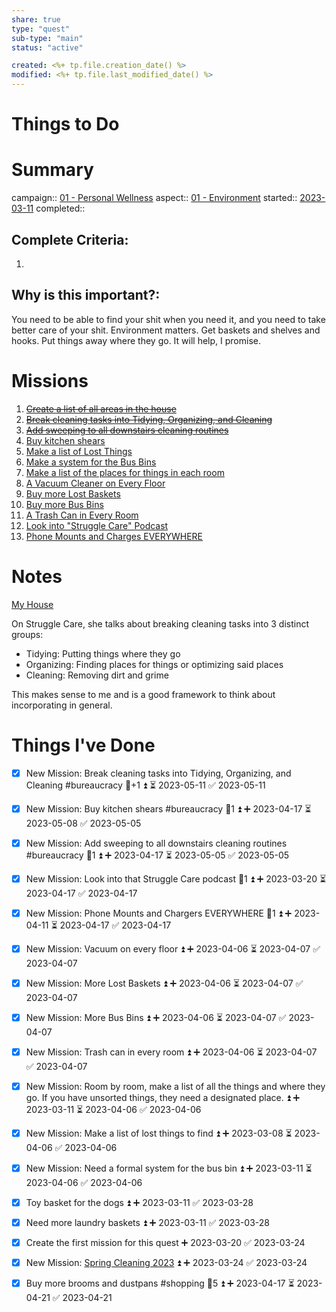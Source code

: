 ```yaml
---
share: true
type: "quest"
sub-type: "main"
status: "active"

created: <%+ tp.file.creation_date() %> 
modified: <%+ tp.file.last_modified_date() %>
---
```

 
 
# Things to Do

# Summary
campaign:: [01 - Personal Wellness](./01%20-%20Personal%20Wellness.md)
aspect:: [01 - Environment](./01%20-%20Environment.md)
started::  [2023-03-11](./2023-03-11.md)
completed::

## Complete Criteria:
1.  

## Why is this important?:
You need to be able to find your shit when you need it, and you need to take better care of your shit.  Environment matters.  Get baskets and shelves and hooks.  Put things away where they go.  It will help, I promise.

# Missions
1. ~~[Create a list of all areas in the house](./Create%20a%20list%20of%20all%20areas%20in%20the%20house.md)~~
2. ~~[Break cleaning tasks into Tidying, Organizing, and Cleaning](./Break%20cleaning%20tasks%20into%20Tidying,%20Organizing,%20and%20Cleaning.md)~~
3. ~~[Add sweeping to all downstairs cleaning routines](./Add%20sweeping%20to%20all%20downstairs%20cleaning%20routines.md)~~
4. [Buy kitchen shears](./Buy%20kitchen%20shears.md)
5. [Make a list of Lost Things](./Make%20a%20list%20of%20Lost%20Things.md)
6. [Make a system for the Bus Bins](./Make%20a%20system%20for%20the%20Bus%20Bins.md)
7. [Make a list of the places for things in each room](./Make%20a%20list%20of%20the%20places%20for%20things%20in%20each%20room.md)
8. [A Vacuum Cleaner on Every Floor](./A%20Vacuum%20Cleaner%20on%20Every%20Floor.md)
9. [Buy more Lost Baskets](./Buy%20more%20Lost%20Baskets.md)
10. [Buy more Bus Bins](./Buy%20more%20Bus%20Bins.md)
11. [A Trash Can in Every Room](./A%20Trash%20Can%20in%20Every%20Room.md)
12. [Look into "Struggle Care" Podcast](Look%20into%20%22Struggle%20Care%22%20Podcast.md)
13. [Phone Mounts and Charges EVERYWHERE](./Phone%20Mounts%20and%20Charges%20EVERYWHERE.md)

# Notes
[My House](./My%20House.md)

On Struggle Care, she talks about breaking cleaning tasks into 3 distinct groups:
- Tidying: Putting things where they go
- Organizing: Finding places for things or optimizing said places
- Cleaning: Removing dirt and grime

This makes sense to me and is a good framework to think about incorporating in general.

# Things I've Done


- [x] New Mission: Break cleaning tasks into Tidying, Organizing, and Cleaning #bureaucracy  🥄+1 ⏫ ⏳ 2023-05-11 ✅ 2023-05-11

	
- [x] New Mission: Buy kitchen shears #bureaucracy 🥄1 ⏫ ➕ 2023-04-17 ⏳ 2023-05-08 ✅ 2023-05-05
- [x] New Mission: Add sweeping to all downstairs cleaning routines #bureaucracy 🥄1 ⏫ ➕ 2023-04-17 ⏳ 2023-05-05 ✅ 2023-05-05
- [x] New Mission: Look into that Struggle Care podcast 🥄1 ⏫ ➕ 2023-03-20 ⏳ 2023-04-17 ✅ 2023-04-17
- [x] New Mission: Phone Mounts and Chargers EVERYWHERE 🥄1 ⏫ ➕ 2023-04-11 ⏳ 2023-04-17 ✅ 2023-04-17
- [x] New Mission: Vacuum on every floor ⏫ ➕ 2023-04-06 ⏳ 2023-04-07 ✅ 2023-04-07
- [x] New Mission: More Lost Baskets ⏫ ➕ 2023-04-06 ⏳ 2023-04-07 ✅ 2023-04-07
- [x] New Mission: More Bus Bins ⏫ ➕ 2023-04-06 ⏳ 2023-04-07 ✅ 2023-04-07
- [x] New Mission: Trash can in every room ⏫ ➕ 2023-04-06 ⏳ 2023-04-07 ✅ 2023-04-07
- [x] New Mission: Room by room, make a list of all the things and where they go.  If you have unsorted things, they need a designated place. ⏫ ➕ 2023-03-11 ⏳ 2023-04-06 ✅ 2023-04-06
- [x] New Mission: Make a list of lost things to find ⏫ ➕ 2023-03-08 ⏳ 2023-04-06 ✅ 2023-04-06
- [x] New Mission: Need a formal system for the bus bin ⏫ ➕ 2023-03-11 ⏳ 2023-04-06 ✅ 2023-04-06
- [x] Toy basket for the dogs ⏫ ➕ 2023-03-11 ✅ 2023-03-28
- [x] Need more laundry baskets ⏫ ➕ 2023-03-11 ✅ 2023-03-28
- [x] Create the first mission for this quest ➕ 2023-03-20 ✅ 2023-03-24
- [x] New Mission: [Spring Cleaning 2023](./Spring%20Cleaning%202023.md) ⏫ ➕ 2023-03-24 ✅ 2023-03-24
- [x] Buy more brooms and dustpans #shopping 🥄5 ⏫ ➕ 2023-04-17 ⏳ 2023-04-21 ✅ 2023-04-21
